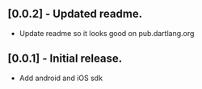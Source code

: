 ## [0.0.2] - Updated readme.

* Update readme so it looks good on pub.dartlang.org

## [0.0.1] - Initial release.

* Add android and iOS sdk
